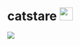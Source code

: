 # catstare <img src="https://cdn.discordapp.com/emojis/887006019727798294.png" width="30px">
[![](https://lanyard-api.vercel.app/api/583052024044716063)](https://discord.com/users/583052024044716063)
